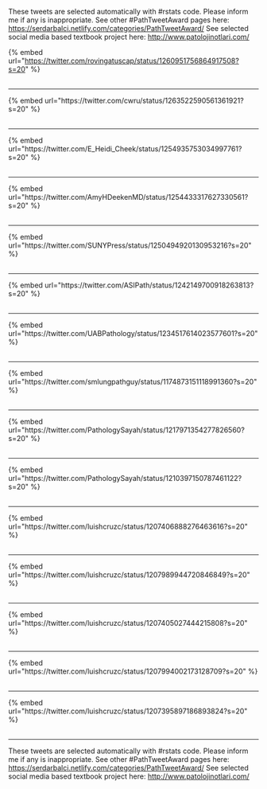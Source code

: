 

These tweets are selected automatically with #rstats code. Please inform me if any is inappropriate.
See other #PathTweetAward pages here: https://serdarbalci.netlify.com/categories/PathTweetAward/ 
See selected social media based textbook project here: http://www.patolojinotlari.com/

{% embed url="https://twitter.com/rovingatuscap/status/1260951756864917508?s=20" %}<br>
<br>
<hr>
{% embed url="https://twitter.com/cwru/status/1263522590561361921?s=20" %}<br>
<br>
<hr>
{% embed url="https://twitter.com/E_Heidi_Cheek/status/1254935753034997761?s=20" %}<br>
<br>
<hr>
{% embed url="https://twitter.com/AmyHDeekenMD/status/1254433317627330561?s=20" %}<br>
<br>
<hr>
{% embed url="https://twitter.com/SUNYPress/status/1250494920130953216?s=20" %}<br>
<br>
<hr>
{% embed url="https://twitter.com/ASIPath/status/1242149700918263813?s=20" %}<br>
<br>
<hr>
{% embed url="https://twitter.com/UABPathology/status/1234517614023577601?s=20" %}<br>
<br>
<hr>
{% embed url="https://twitter.com/smlungpathguy/status/1174873151118991360?s=20" %}<br>
<br>
<hr>
{% embed url="https://twitter.com/PathologySayah/status/1217971354277826560?s=20" %}<br>
<br>
<hr>
{% embed url="https://twitter.com/PathologySayah/status/1210397150787461122?s=20" %}<br>
<br>
<hr>
{% embed url="https://twitter.com/luishcruzc/status/1207406888276463616?s=20" %}<br>
<br>
<hr>
{% embed url="https://twitter.com/luishcruzc/status/1207989944720846849?s=20" %}<br>
<br>
<hr>
{% embed url="https://twitter.com/luishcruzc/status/1207405027444215808?s=20" %}<br>
<br>
<hr>
{% embed url="https://twitter.com/luishcruzc/status/1207994002173128709?s=20" %}<br>
<br>
<hr>
{% embed url="https://twitter.com/luishcruzc/status/1207395897186893824?s=20" %}<br>
<br>
<hr>


These tweets are selected automatically with #rstats code. Please inform me if any is inappropriate.
See other #PathTweetAward pages here: https://serdarbalci.netlify.com/categories/PathTweetAward/ 
See selected social media based textbook project here: http://www.patolojinotlari.com/
